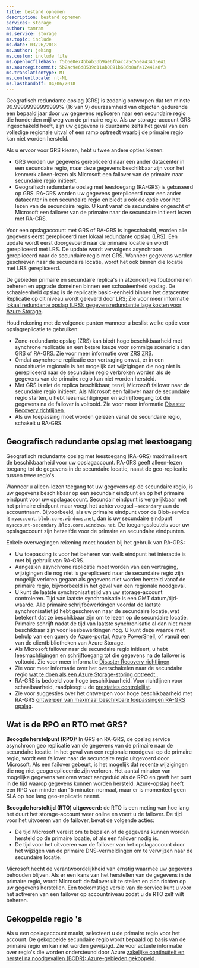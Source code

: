 ```yaml
---
title: bestand opnemen
description: bestand opnemen
services: storage
author: tamram
ms.service: storage
ms.topic: include
ms.date: 03/26/2018
ms.author: jeking
ms.custom: include file
ms.openlocfilehash: f5b6e0e74bbab33b9ae6fbacca5c55ea434d3e41
ms.sourcegitcommit: 5b2ac9e6d8539c11ab0891b686b8afa12441a8f3
ms.translationtype: MT
ms.contentlocale: nl-NL
ms.lasthandoff: 04/06/2018
---
```

Geografisch redundante opslag (GRS) is zodanig ontworpen dat ten minste 99.99999999999999% (16 van 9) duurzaamheid van objecten gedurende een bepaald jaar door uw gegevens repliceren naar een secundaire regio die honderden mijl weg van de primaire regio. Als uw storage-account GRS ingeschakeld heeft, zijn uw gegevens is duurzame zelfs het geval van een volledige regionale uitval of een ramp optreedt waarbij de primaire regio kan niet worden hersteld.

Als u ervoor voor GRS kiezen, hebt u twee andere opties kiezen:

* GRS worden uw gegevens gerepliceerd naar een ander datacenter in een secundaire regio, maar deze gegevens beschikbaar zijn voor het kenmerk alleen-lezen als Microsoft een failover van de primaire naar secundaire regio initieert. 
* Geografisch redundante opslag met leestoegang (RA-GRS) is gebaseerd op GRS. RA-GRS worden uw gegevens gerepliceerd naar een ander datacenter in een secundaire regio en biedt u ook de optie voor het lezen van de secundaire regio. U kunt vanaf de secundaire ongeacht of Microsoft een failover van de primaire naar de secundaire initieert lezen met RA-GRS. 

Voor een opslagaccount met GRS of RA-GRS is ingeschakeld, worden alle gegevens eerst gerepliceerd met lokaal redundante opslag (LRS). Een update wordt eerst doorgevoerd naar de primaire locatie en wordt gerepliceerd met LRS. De update wordt vervolgens asynchroon gerepliceerd naar de secundaire regio met GRS. Wanneer gegevens worden geschreven naar de secundaire locatie, wordt het ook binnen die locatie met LRS gerepliceerd. 

De gebieden primaire en secundaire replica's in afzonderlijke foutdomeinen beheren en upgrade domeinen binnen een schaaleenheid opslag. De schaaleenheid opslag is de replicatie basic-eenheid binnen het datacenter. Replicatie op dit niveau wordt geleverd door LRS; Zie voor meer informatie [lokaal redundante opslag (LRS): gegevensredundantie lage kosten voor Azure Storage](../articles/storage/common/storage-redundancy-lrs.md).

Houd rekening met de volgende punten wanneer u beslist welke optie voor opslagreplicatie te gebruiken:

* Zone-redundante opslag (ZRS) kan biedt hoge beschikbaarheid met synchrone replicatie en een betere keuze voor sommige scenario's dan GRS of RA-GRS. Zie voor meer informatie over ZRS [ZRS](../articles/storage/common/storage-redundancy-zrs.md).
* Omdat asynchrone replicatie een vertraging omvat, er in een noodsituatie regionale is het mogelijk dat wijzigingen die nog niet is gerepliceerd naar de secundaire regio verbroken worden als de gegevens van de primaire regio kan niet worden hersteld.
* Met GRS is niet de replica beschikbaar, tenzij Microsoft failover naar de secundaire regio initieert. Als Microsoft een failover naar de secundaire regio starten, u hebt leesmachtigingen en schrijftoegang tot die gegevens na de failover is voltooid. Zie voor meer informatie [Disaster Recovery richtlijnen](../articles/storage/common/storage-disaster-recovery-guidance.md).
* Als uw toepassing moet worden gelezen vanaf de secundaire regio, schakelt u RA-GRS.

## <a name="read-access-geo-redundant-storage"></a>Geografisch redundante opslag met leestoegang

Geografisch redundante opslag met leestoegang (RA-GRS) maximaliseert de beschikbaarheid voor uw opslagaccount. RA-GRS geeft alleen-lezen toegang tot de gegevens in de secundaire locatie, naast de geo-replicatie tussen twee regio's.

Wanneer u alleen-lezen toegang tot uw gegevens op de secundaire regio, is uw gegevens beschikbaar op een secundair eindpunt en op het primaire eindpunt voor uw opslagaccount. Secundair eindpunt is vergelijkbaar met het primaire eindpunt maar voegt het achtervoegsel `–secondary` aan de accountnaam. Bijvoorbeeld, als uw primaire eindpunt voor de Blob-service is `myaccount.blob.core.windows.net`, dan is uw secundaire eindpunt `myaccount-secondary.blob.core.windows.net`. De toegangssleutels voor uw opslagaccount zijn hetzelfde voor de primaire en secundaire eindpunten.

Enkele overwegingen rekening moet houden bij het gebruik van RA-GRS:

* Uw toepassing is voor het beheren van welk eindpunt het interactie is met bij gebruik van RA-GRS.
* Aangezien asynchrone replicatie moet worden van een vertraging, wijzigingen die nog niet is gerepliceerd naar de secundaire regio zijn mogelijk verloren gegaan als gegevens niet worden hersteld vanaf de primaire regio, bijvoorbeeld in het geval van een regionale noodgeval.
* U kunt de laatste synchronisatietijd van uw storage-account controleren. Tijd van laatste synchronisatie is een GMT datum/tijd-waarde. Alle primaire schrijfbewerkingen voordat de laatste synchronisatietijd hebt geschreven naar de secundaire locatie, wat betekent dat ze beschikbaar zijn om te lezen op de secundaire locatie. Primaire schrijft nadat de tijd van laatste synchronisatie al dan niet meer beschikbaar zijn voor leesbewerkingen nog. U kunt deze waarde met behulp van een query de [Azure-portal](https://portal.azure.com/), [Azure PowerShell](../articles/storage/common/storage-powershell-guide-full.md), of vanuit een van de clientbibliotheken van Azure Storage.
* Als Microsoft failover naar de secundaire regio initieert, u hebt leesmachtigingen en schrijftoegang tot die gegevens na de failover is voltooid. Zie voor meer informatie [Disaster Recovery richtlijnen](../articles/storage/common/storage-disaster-recovery-guidance.md).
* Zie voor meer informatie over het overschakelen naar de secundaire regio [wat te doen als een Azure Storage-storing optreedt,](../articles/storage/common/storage-disaster-recovery-guidance.md).
* RA-GRS is bedoeld voor hoge beschikbaarheid. Voor richtlijnen voor schaalbaarheid, raadpleegt u de [prestaties controlelijst](../articles/storage/common/storage-performance-checklist.md).
* Zie voor suggesties over het ontwerpen voor hoge beschikbaarheid met RA-GRS [ontwerpen van maximaal beschikbare toepassingen RA-GRS opslag](../articles/storage/common/storage-designing-ha-apps-with-ragrs.md).

## <a name="what-is-the-rpo-and-rto-with-grs"></a>Wat is de RPO en RTO met GRS?
**Beoogde herstelpunt (RPO):** In GRS en RA-GRS, de opslag service asynchroon geo replicatie van de gegevens van de primaire naar de secundaire locatie. In het geval van een regionale noodgeval op de primaire regio, wordt een failover naar de secundaire regio uitgevoerd door Microsoft. Als een failover gebeurt, is het mogelijk dat recente wijzigingen die nog niet geogerepliceerde zijn verloren. Het aantal minuten van mogelijke gegevens verloren wordt aangeduid als de RPO en geeft het punt in de tijd waarop gegevens kunnen worden hersteld. Azure-opslag heeft een RPO van minder dan 15 minuten normaal, maar er is momenteel geen SLA op hoe lang geo-replicatie neemt.

**Beoogde hersteltijd (RTO) uitgevoerd:** de RTO is een meting van hoe lang het duurt het storage-account weer online en voert u de failover. De tijd voor het uitvoeren van de failover, bevat de volgende acties:

   * De tijd Microsoft vereist om te bepalen of de gegevens kunnen worden hersteld op de primaire locatie, of als een failover nodig is.
   * De tijd voor het uitvoeren van de failover van het opslagaccount door het wijzigen van de primaire DNS-vermeldingen om te verwijzen naar de secundaire locatie.

   Microsoft hecht de verantwoordelijkheid van ernstig waarmee uw gegevens behouden blijven. Als er een kans van het herstellen van de gegevens in de primaire regio, wordt Microsoft de failover uit te stellen en zich richten op uw gegevens herstellen. Een toekomstige versie van de service kunt u voor het activeren van een failover op accountniveau zodat u de RTO zelf wilt beheren.

## <a name="paired-regions"></a>Gekoppelde regio 's 

Als u een opslagaccount maakt, selecteert u de primaire regio voor het account. De gekoppelde secundaire regio wordt bepaald op basis van de primaire regio en kan niet worden gewijzigd. Zie voor actuele informatie over regio's die worden ondersteund door Azure [zakelijke continuïteit en herstel na noodgevallen (BCDR): Azure-gebieden gekoppeld](../articles/best-practices-availability-paired-regions.md).
